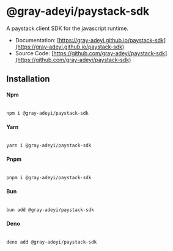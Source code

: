 # @gray-adeyi/paystack-sdk

A paystack client SDK for the javascript runtime.

- Documentation: [https://gray-adeyi.github.io/paystack-sdk](https://gray-adeyi.github.io/paystack-sdk)
- Source Code: [https://github.com/gray-adeyi/paystack-sdk](https://github.com/gray-adeyi/paystack-sdk)


## Installation

<!-- tabs:start -->

#### **Npm**

```bash

npm i @gray-adeyi/paystack-sdk
```

#### **Yarn**

```bash

yarn i @gray-adeyi/paystack-sdk
```

#### **Pnpm**

```bash

pnpm i @gray-adeyi/paystack-sdk
```

#### **Bun**

```bash

bun add @gray-adeyi/paystack-sdk
```

#### **Deno**

```bash

deno add @gray-adeyi/paystack-sdk
```

<!-- tabs:end -->
